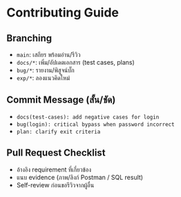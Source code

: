 ﻿# Contributing Guide

## Branching
- `main`: เสถียร พร้อมอ่าน/รีวิว
- `docs/*`: เพิ่ม/อัปเดตเอกสาร (test cases, plans)
- `bug/*`: รายงาน/พิสูจน์บั๊ก
- `exp/*`: ลองแนวคิดใหม่

## Commit Message (สั้น/ชัด)
- `docs(test-cases): add negative cases for login`
- `bug(login): critical bypass when password incorrect`
- `plan: clarify exit criteria`

## Pull Request Checklist
- อ้างอิง requirement ที่เกี่ยวข้อง
- แนบ evidence (ภาพ/ลิงก์ Postman / SQL result)
- Self-review ก่อนขอรีวิวจากผู้อื่น
